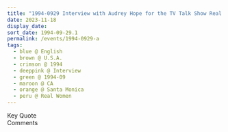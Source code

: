 ```yaml
---
title: "1994-0929 Interview with Audrey Hope for the TV Talk Show Real Women, The 4th Dimension of Evolution, Century Cable Studios, 513 Wilshire Blvd, Suite 336, Santa Monica, CA, U.S.A."
date: 2023-11-18
display_date: 
sort_date: 1994-09-29.1
permalink: /events/1994-0929-a
tags:
  - blue @ English
  - brown @ U.S.A.
  - crimson @ 1994
  - deeppink @ Interview
  - green @ 1994-09
  - maroon @ CA
  - orange @ Santa Monica
  - peru @ Real Women
---
```


<wave-list>
  <list-title color="green" width="75">Key Quote</list-title>
  <list-item color="BlanchedAlmond"  width="200"></list-item>
  <list-item color="Lavender"></list-item>
  <list-item color="BlanchedAlmond"></list-item>
</wave-list>

<br>

<wave-list>
  <list-title color="green" width="75">Comments</list-title>
  <list-item color="BlanchedAlmond"  width="200"></list-item>
  <list-item color="Lavender"></list-item>
  <list-item color="BlanchedAlmond"></list-item>
</wave-list>